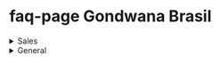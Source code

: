 # faq-page Gondwana Brasil


<details>
<summary>Sales</summary>

<details>
<summary>What products do we offer?</summary>

- Answer: We offer...
</details>

<details>
<summary>How do I generate a sales report?</summary>

- Answer: To generate a sales report, follow these steps you need to do this shit:
![Alt Text]([images/my_image.png](https://github.com/LukasFlo/faq-page/blob/main/1685108061312%20(2).jpg))

</details>

</details>

<details>
<summary>General</summary>

<details>
<summary>What is the company's mission?</summary>

- Answer: Our mission is to...
</details>

<details>
<summary>How do I contact HR?</summary>

- Answer: You can reach HR at...
</details>

</details>
